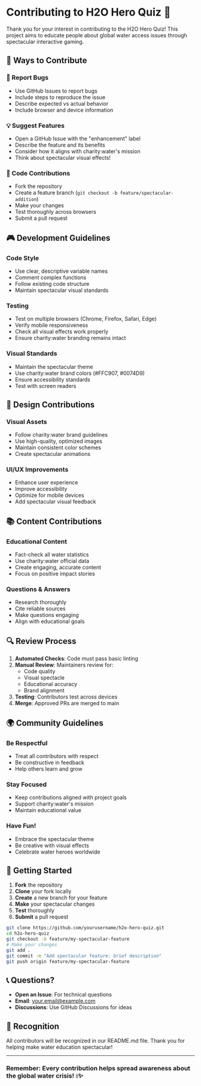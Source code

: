 # Contributing to H2O Hero Quiz 🌊

Thank you for your interest in contributing to the H2O Hero Quiz! This project aims to educate people about global water access issues through spectacular interactive gaming.

## 🌟 Ways to Contribute

### 🐛 Report Bugs
- Use GitHub Issues to report bugs
- Include steps to reproduce the issue
- Describe expected vs actual behavior
- Include browser and device information

### 💡 Suggest Features
- Open a GitHub Issue with the "enhancement" label
- Describe the feature and its benefits
- Consider how it aligns with charity:water's mission
- Think about spectacular visual effects!

### 🔧 Code Contributions
- Fork the repository
- Create a feature branch (`git checkout -b feature/spectacular-addition`)
- Make your changes
- Test thoroughly across browsers
- Submit a pull request

## 🎮 Development Guidelines

### **Code Style**
- Use clear, descriptive variable names
- Comment complex functions
- Follow existing code structure
- Maintain spectacular visual standards

### **Testing**
- Test on multiple browsers (Chrome, Firefox, Safari, Edge)
- Verify mobile responsiveness
- Check all visual effects work properly
- Ensure charity:water branding remains intact

### **Visual Standards**
- Maintain the spectacular theme
- Use charity:water brand colors (#FFC907, #0074D9)
- Ensure accessibility standards
- Test with screen readers

## 🎨 Design Contributions

### **Visual Assets**
- Follow charity:water brand guidelines
- Use high-quality, optimized images
- Maintain consistent color schemes
- Create spectacular animations

### **UI/UX Improvements**
- Enhance user experience
- Improve accessibility
- Optimize for mobile devices
- Add spectacular visual feedback

## 📚 Content Contributions

### **Educational Content**
- Fact-check all water statistics
- Use charity:water official data
- Create engaging, accurate content
- Focus on positive impact stories

### **Questions & Answers**
- Research thoroughly
- Cite reliable sources
- Make questions engaging
- Align with educational goals

## 🔍 Review Process

1. **Automated Checks**: Code must pass basic linting
2. **Manual Review**: Maintainers review for:
   - Code quality
   - Visual spectacle
   - Educational accuracy
   - Brand alignment
3. **Testing**: Contributors test across devices
4. **Merge**: Approved PRs are merged to main

## 🌍 Community Guidelines

### **Be Respectful**
- Treat all contributors with respect
- Be constructive in feedback
- Help others learn and grow

### **Stay Focused**
- Keep contributions aligned with project goals
- Support charity:water's mission
- Maintain educational value

### **Have Fun!**
- Embrace the spectacular theme
- Be creative with visual effects
- Celebrate water heroes worldwide

## 🚀 Getting Started

1. **Fork** the repository
2. **Clone** your fork locally
3. **Create** a new branch for your feature
4. **Make** your spectacular changes
5. **Test** thoroughly
6. **Submit** a pull request

```bash
git clone https://github.com/yourusername/h2o-hero-quiz.git
cd h2o-hero-quiz
git checkout -b feature/my-spectacular-feature
# Make your changes
git add .
git commit -m "Add spectacular feature: brief description"
git push origin feature/my-spectacular-feature
```

## 📞 Questions?

- **Open an Issue**: For technical questions
- **Email**: your.email@example.com
- **Discussions**: Use GitHub Discussions for ideas

## 🙏 Recognition

All contributors will be recognized in our README.md file. Thank you for helping make water education spectacular!

---

### Remember: Every contribution helps spread awareness about the global water crisis! 💧✨
